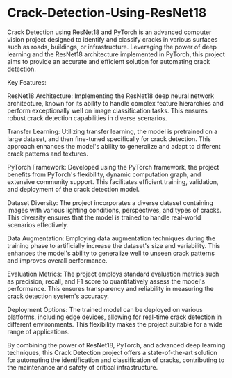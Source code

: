 # Crack-Detection-Using-ResNet18
Crack Detection using ResNet18 and PyTorch is an advanced computer vision project designed to identify and classify cracks in various surfaces such as roads, buildings, or infrastructure. 
Leveraging the power of deep learning and the ResNet18 architecture implemented in PyTorch, this project aims to provide an accurate and efficient solution for automating crack detection.

Key Features:

ResNet18 Architecture:
Implementing the ResNet18 deep neural network architecture, known for its ability to handle complex feature hierarchies and perform exceptionally well on image classification tasks. This ensures robust crack detection capabilities in diverse scenarios.

Transfer Learning:
Utilizing transfer learning, the model is pretrained on a large dataset, and then fine-tuned specifically for crack detection. This approach enhances the model's ability to generalize and adapt to different crack patterns and textures.

PyTorch Framework:
Developed using the PyTorch framework, the project benefits from PyTorch's flexibility, dynamic computation graph, and extensive community support. This facilitates efficient training, validation, and deployment of the crack detection model.

Dataset Diversity:
The project incorporates a diverse dataset containing images with various lighting conditions, perspectives, and types of cracks. This diversity ensures that the model is trained to handle real-world scenarios effectively.

Data Augmentation:
Employing data augmentation techniques during the training phase to artificially increase the dataset's size and variability. This enhances the model's ability to generalize well to unseen crack patterns and improves overall performance.

Evaluation Metrics:
The project employs standard evaluation metrics such as precision, recall, and F1 score to quantitatively assess the model's performance. This ensures transparency and reliability in measuring the crack detection system's accuracy.

Deployment Options:
The trained model can be deployed on various platforms, including edge devices, allowing for real-time crack detection in different environments. This flexibility makes the project suitable for a wide range of applications.

By combining the power of ResNet18, PyTorch, and advanced deep learning techniques, this Crack Detection project offers a state-of-the-art solution for automating the identification and classification of cracks, contributing to the maintenance and safety of critical infrastructure.
